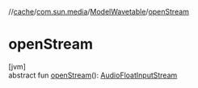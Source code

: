 //[cache](../../../index.md)/[com.sun.media](../index.md)/[ModelWavetable](index.md)/[openStream](open-stream.md)

# openStream

[jvm]\
abstract fun [openStream](open-stream.md)(): [AudioFloatInputStream](../-audio-float-input-stream/index.md)

